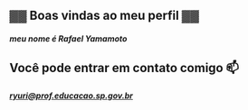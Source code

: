 ## ▓▓ Boas vindas ao meu perfil ▓▓
##### meu nome é Rafael Yamamoto
## Você pode entrar em contato comigo 📫
##### ryuri@prof.educacao.sp.gov.br
